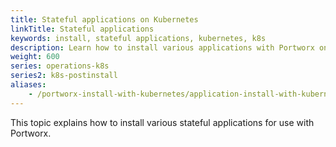 ```yaml
---
title: Stateful applications on Kubernetes
linkTitle: Stateful applications
keywords: install, stateful applications, kubernetes, k8s
description: Learn how to install various applications with Portworx on Kubernetes
weight: 600
series: operations-k8s
series2: k8s-postinstall
aliases:
    - /portworx-install-with-kubernetes/application-install-with-kubernetes/
---
```

This topic explains how to install various stateful applications for use with Portworx.
